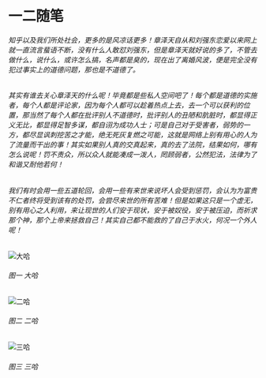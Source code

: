 #  一二随笔
######   知乎以及我们所处社会，更多的是风凉话更多！章泽天自从和刘强东恋爱以来网上就一直流言蜚语不断，没有什么人敢怼刘强东，但是章泽天就好说的多了，不管去做什么，说什么，或许怎么搞，名声都是臭的，现在出了离婚风波，便是完全没有犯过事实上的道德问题，那也是不道德了。
######        其实有谁去关心章泽天的什么呢！毕竟都是些私人空间吧了！每个都是道德的实施者，每个人都是评论家，因为每个人都可以趁着热点上去，去一个可以获利的位置，那当然了每个人都在批评别人不道德时，批评别人的丑陋和肮脏时，都显得正义无比，都显得足智多谋，都自诩为成功人士；可是自己对于受害者，弱势的一方，都尽显讽刺挖苦之才能，绝无死灰复燃之可能，这就是网络上别有用心的人为了流量而干出的事！其实如果别人真的交真起来，真的去了法院，结果如何，哪有怎么说呢！罚不责众，所以众人就能凑成一泼人，罔顾弱者，公然犯法，法律为了和谐又耐他若何！
######        我们有时会用一些五道轮回，会用一些有来世来说坏人会受到惩罚，会认为为富贵不仁者终将受到该有的处罚，会尝尽来世的所有苦难！但是如果这只是一个虚无，别有用心之人利用，来让现世的人们安于现状，安于被奴役，安于被压迫，而祈求那个神，那个上帝来拯救自己！其实自己都不能救的了自己于水火，何况一个外人呢！
![大哈](http://pldrrlb40.bkt.clouddn.com/psb%20%281%29.jpg)
###### 图一 大哈
![二哈](http://pldrrlb40.bkt.clouddn.com/psb%20%2810%29.jpg)
###### 图二 二哈
![三哈](http://pldrrlb40.bkt.clouddn.com/psb%20%2811%29.jpg)
###### 图三 三哈